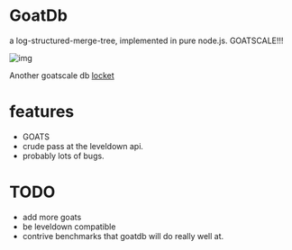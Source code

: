 # GoatDb

a log-structured-merge-tree, implemented in pure node.js. GOATSCALE!!!

![img](http://i.imgur.com/7Na4XmH.gif)

Another goatscale db [locket](https://github.com/bigeasy/locket)

# features

- GOATS
- crude pass at the leveldown api.
- probably lots of bugs.

# TODO

- add more goats
- be leveldown compatible
- contrive benchmarks that goatdb will do really well at.

